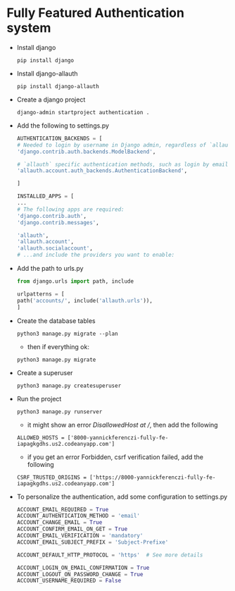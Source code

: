 # Fully Featured Authentication system

- Install django

    `pip install django`

- Install django-allauth

    `pip install django-allauth`


- Create a django project

    `django-admin startproject authentication .`

- Add the following to settings.py

    ```Python
    AUTHENTICATION_BACKENDS = [
    # Needed to login by username in Django admin, regardless of `allauth`
    'django.contrib.auth.backends.ModelBackend',

    # `allauth` specific authentication methods, such as login by email
    'allauth.account.auth_backends.AuthenticationBackend',

    ]
    ```

    ```Python
    INSTALLED_APPS = [
    ...
    # The following apps are required:
    'django.contrib.auth',
    'django.contrib.messages',

    'allauth',
    'allauth.account',
    'allauth.socialaccount',
    # ...and include the providers you want to enable:
    ```

- Add the path to urls.py

    ```Python
    from django.urls import path, include

    urlpatterns = [
    path('accounts/', include('allauth.urls')),
    ]
    ```

- Create the database tables

    `python3 manage.py migrate --plan`
    
    - then if everything ok:
    
    `python3 manage.py migrate`

- Create a superuser

    `python3 manage.py createsuperuser`

- Run the project

    `python3 manage.py runserver`

    - it might show an error *_DisallowedHost at /_*, then add the following

    `ALLOWED_HOSTS = ['8000-yannickferenczi-fully-fe-iapagkgdhs.us2.codeanyapp.com']`

    - if you get an error Forbidden, csrf verification failed, add the following

    `CSRF_TRUSTED_ORIGINS = ['https://8000-yannickferenczi-fully-fe-iapagkgdhs.us2.codeanyapp.com']`

- To personalize the authentication, add some configuration to settings.py

    ```Python
    ACCOUNT_EMAIL_REQUIRED = True
    ACCOUNT_AUTHENTICATION_METHOD = 'email'
    ACCOUNT_CHANGE_EMAIL = True
    ACCOUNT_CONFIRM_EMAIL_ON_GET = True
    ACCOUNT_EMAIL_VERIFICATION = 'mandatory'
    ACCOUNT_EMAIL_SUBJECT_PREFIX = 'Subject-Prefixe'

    ACCOUNT_DEFAULT_HTTP_PROTOCOL = 'https'  # See more details

    ACCOUNT_LOGIN_ON_EMAIL_CONFIRMATION = True
    ACCOUNT_LOGOUT_ON_PASSWORD_CHANGE = True
    ACCOUNT_USERNAME_REQUIRED = False
    ```
